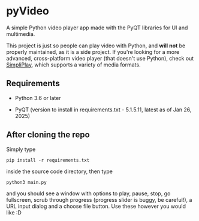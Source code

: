 # pyVideo
A simple Python video player app made with the PyQT libraries for UI and multimedia.

This project is just so people can play video with Python, and **will not** be properly maintained, as it is a side project. If you're looking for a more advanced, cross-platform video player (that doesn't use Python), check out [SimpliPlay](https://simpliplay.netlify.app), which supports a variety of media formats.

## Requirements
- Python 3.6 or later

- PyQT (version to install in requirements.txt - 5.1.5.11, latest as of Jan 26, 2025)

## After cloning the repo
Simply type 

```shell
pip install -r requirements.txt   
```

inside the source code directory, then type

```shell
python3 main.py
```

and you should see a window with options to play, pause, stop, go fullscreen, scrub through progress (progress slider is buggy, be careful!), a URL input dialog and a choose file button. Use these however you would like :D

